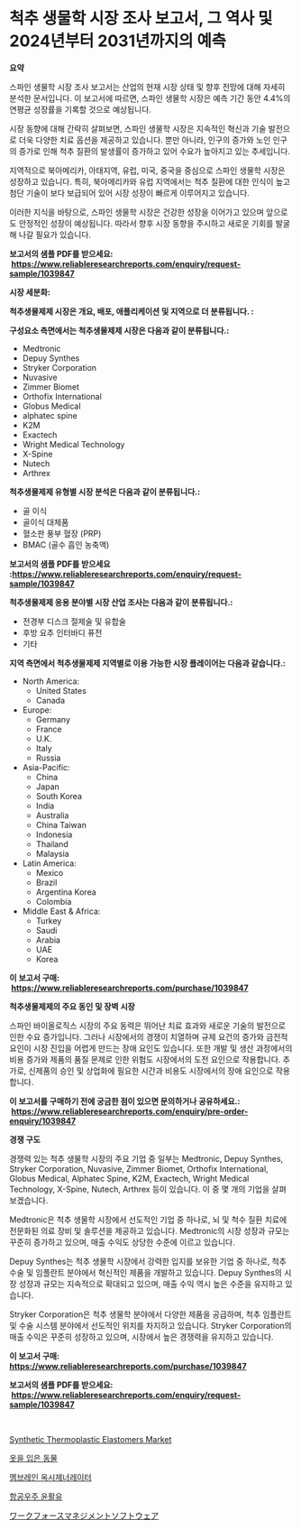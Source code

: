 <p><h1>척추 생물학 시장 조사 보고서, 그 역사 및 2024년부터 2031년까지의 예측</h1></p><p><strong>요약</strong></p>
<p><p>스파인 생물학 시장 조사 보고서는 산업의 현재 시장 상태 및 향후 전망에 대해 자세히 분석한 문서입니다. 이 보고서에 따르면, 스파인 생물학 시장은 예측 기간 동안 4.4%의 연평균 성장률을 기록할 것으로 예상됩니다.</p><p>시장 동향에 대해 간략히 살펴보면, 스파인 생물학 시장은 지속적인 혁신과 기술 발전으로 더욱 다양한 치료 옵션을 제공하고 있습니다. 뿐만 아니라, 인구의 증가와 노인 인구의 증가로 인해 척추 질환의 발생률이 증가하고 있어 수요가 높아지고 있는 추세입니다.</p><p>지역적으로 북아메리카, 아태지역, 유럽, 미국, 중국을 중심으로 스파인 생물학 시장은 성장하고 있습니다. 특히, 북아메리카와 유럽 지역에서는 척추 질환에 대한 인식이 높고 첨단 기술이 보다 보급되어 있어 시장 성장이 빠르게 이루어지고 있습니다.</p><p>이러한 지식을 바탕으로, 스파인 생물학 시장은 건강한 성장을 이어가고 있으며 앞으로도 안정적인 성장이 예상됩니다. 따라서 향후 시장 동향을 주시하고 새로운 기회를 발굴해 나갈 필요가 있습니다.</p></p>
<p><strong>보고서의 샘플 PDF를 받으세요: &nbsp;<a href="https://www.reliableresearchreports.com/enquiry/request-sample/1039847">https://www.reliableresearchreports.com/enquiry/request-sample/1039847</a></strong></p>
<p><strong>시장 세분화:</strong></p>
<p><strong> 척추생물제제 시장은 개요, 배포, 애플리케이션 및 지역으로 더 분류됩니다. :</strong></p>
<p><strong>구성요소 측면에서는 척추생물제제 시장은 다음과 같이 분류됩니다.:</strong></p>
<p><ul><li>Medtronic</li><li>Depuy Synthes</li><li>Stryker Corporation</li><li>Nuvasive</li><li>Zimmer Biomet</li><li>Orthofix International</li><li>Globus Medical</li><li>alphatec spine</li><li>K2M</li><li>Exactech</li><li>Wright Medical Technology</li><li>X-Spine</li><li>Nutech</li><li>Arthrex</li></ul></p>
<p><strong> 척추생물제제 유형별 시장 분석은 다음과 같이 분류됩니다.:</strong></p>
<p><ul><li>골 이식</li><li>골이식 대체품</li><li>혈소판 풍부 혈장 (PRP)</li><li>BMAC (골수 흡인 농축액)</li></ul></p>
<p><strong>보고서의 샘플 PDF를 받으세요 :<a href="https://www.reliableresearchreports.com/enquiry/request-sample/1039847">https://www.reliableresearchreports.com/enquiry/request-sample/1039847</a></strong></p>
<p><strong> 척추생물제제 응용 분야별 시장 산업 조사는 다음과 같이 분류됩니다.:</strong></p>
<p><ul><li>전경부 디스크 절제술 및 유합술</li><li>후방 요추 인터바디 퓨전</li><li>기타</li></ul></p>
<p><strong>지역 측면에서 척추생물제제 지역별로 이용 가능한 시장 플레이어는 다음과 같습니다.:</strong></p>
<p><ul>
    <li>
        North America:
        <ul>
            <li>United States</li>
            <li>Canada</li>
        </ul>
    </li>
    <li>
        Europe:
        <ul>
            <li>Germany</li>
            <li>France</li>
            <li>U.K.</li>
            <li>Italy</li>
            <li>Russia</li>
        </ul>
    </li>
    <li>
        Asia-Pacific:
        <ul>
            <li>China</li>
            <li>Japan</li>
            <li>South Korea</li>
            <li>India</li>
            <li>Australia</li>
            <li>China Taiwan</li>
            <li>Indonesia</li>
            <li>Thailand</li>
            <li>Malaysia</li>
        </ul>
    </li>
    <li>
        Latin America:
        <ul>
            <li>Mexico</li>
            <li>Brazil</li>
            <li>Argentina Korea</li>
            <li>Colombia</li>
        </ul>
    </li>
    <li>
        Middle East & Africa:
        <ul>
            <li>Turkey</li>
            <li>Saudi</li>
            <li>Arabia</li>
            <li>UAE</li>
            <li>Korea</li>
        </ul>
    </li>
    </ul></p>
<p><strong>이 보고서 구매: &nbsp;<a href="https://www.reliableresearchreports.com/purchase/1039847">https://www.reliableresearchreports.com/purchase/1039847</a></strong></p>
<p><strong>척추생물제제의 주요 동인 및 장벽 시장</strong></p>
<p><p>스파인 바이올로직스 시장의 주요 동력은 뛰어난 치료 효과와 새로운 기술의 발전으로 인한 수요 증가입니다. 그러나 시장에서의 경쟁이 치열하며 규제 요건의 증가와 금전적 요인이 시장 진입을 어렵게 만드는 장애 요인도 있습니다. 또한 개발 및 생산 과정에서의 비용 증가와 제품의 품질 문제로 인한 위험도 시장에서의 도전 요인으로 작용합니다. 추가로, 신제품의 승인 및 상업화에 필요한 시간과 비용도 시장에서의 장애 요인으로 작용합니다.</p></p>
<p><strong>이 보고서를 구매하기 전에 궁금한 점이 있으면 문의하거나 공유하세요.: &nbsp;<a href="https://www.reliableresearchreports.com/enquiry/pre-order-enquiry/1039847">https://www.reliableresearchreports.com/enquiry/pre-order-enquiry/1039847</a></strong></p>
<p><strong>경쟁 구도</strong></p>
<p><p>경쟁력 있는 척추 생물학 시장의 주요 기업 중 일부는 Medtronic, Depuy Synthes, Stryker Corporation, Nuvasive, Zimmer Biomet, Orthofix International, Globus Medical, Alphatec Spine, K2M, Exactech, Wright Medical Technology, X-Spine, Nutech, Arthrex 등이 있습니다. 이 중 몇 개의 기업을 살펴보겠습니다.</p><p>Medtronic은 척추 생물학 시장에서 선도적인 기업 중 하나로, 뇌 및 척수 질환 치료에 전문화된 의료 장비 및 솔루션을 제공하고 있습니다. Medtronic의 시장 성장과 규모는 꾸준히 증가하고 있으며, 매출 수익도 상당한 수준에 이르고 있습니다.</p><p>Depuy Synthes는 척추 생물학 시장에서 강력한 입지를 보유한 기업 중 하나로, 척추 수술 및 임플란트 분야에서 혁신적인 제품을 개발하고 있습니다. Depuy Synthes의 시장 성장과 규모는 지속적으로 확대되고 있으며, 매출 수익 역시 높은 수준을 유지하고 있습니다.</p><p>Stryker Corporation은 척추 생물학 분야에서 다양한 제품을 공급하며, 척추 임플란트 및 수술 시스템 분야에서 선도적인 위치를 차지하고 있습니다. Stryker Corporation의 매출 수익은 꾸준히 성장하고 있으며, 시장에서 높은 경쟁력을 유지하고 있습니다.</p></p>
<p><strong>이 보고서 구매: &nbsp; <a href="https://www.reliableresearchreports.com/purchase/1039847">https://www.reliableresearchreports.com/purchase/1039847</a></strong></p>
<p><strong>보고서의 샘플 PDF를 받으세요: &nbsp;<a href="https://www.reliableresearchreports.com/enquiry/request-sample/1039847">https://www.reliableresearchreports.com/enquiry/request-sample/1039847</a></strong><strong></strong></p>
<p>&nbsp;</p>
<p><p><a href="https://view.publitas.com/reportprime-1/decoding-the-synthetic-thermoplastic-elastomers-market-a-deep-dive-into-the-latest-market-trends-market-segmentation-and-competitive-analysis/">Synthetic Thermoplastic Elastomers Market</a></p><p><a href="https://medium.com/@timothychapman46/%EB%8F%99%EB%AC%BC-%EC%98%B7-%EC%9E%85%EA%B3%A0-%EC%8B%9C%EC%9E%A5-%EA%B7%9C%EB%AA%A8-%EC%8B%9C%EC%9E%A5-%EC%A0%84%EB%A7%9D-%EB%B0%8F-%EC%8B%9C%EC%9E%A5-%EC%98%88%EC%B8%A1-2024%EB%85%84%EB%B6%80%ED%84%B0-2031%EB%85%84%EA%B9%8C%EC%A7%80-d51f45f2ec3c">옷을 입은 동물</a></p><p><a href="https://github.com/vsn7qpua81q/Market-Research-Report-List-1/blob/main/8701248188811.md">멤브레인 옥시제너레이터</a></p><p><a href="https://medium.com/@darrellockm3ytan895656/%ED%95%AD%EA%B3%B5%EC%9A%B0%EC%A3%BC%EC%9C%A4%ED%99%9C%EC%9C%A0-%EC%8B%9C%EC%9E%A5-%EA%B2%BD%EC%9F%81-%EB%B6%84%EC%84%9D-%EC%8B%9C%EC%9E%A5-%EB%8F%99%ED%96%A5-%EB%B0%8F-2031%EB%85%84%EA%B9%8C%EC%A7%80-%EC%98%88%EC%B8%A1-2fc6e531f709">항공우주 윤활유</a></p><p><a href="https://github.com/xnljig2898992/Market-Research-Report-List-1/blob/main/2940626188905.md">ワークフォースマネジメントソフトウェア</a></p></p>